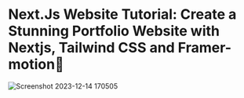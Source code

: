  # Next.Js Website Tutorial: Create a Stunning Portfolio Website with Nextjs, Tailwind CSS and Framer-motion🌟
      
![Screenshot 2023-12-14 170505](https://github.com/TruongTanNghia/Build-My-Profile-NextJs/assets/92427686/7391213c-44e1-406a-bf6e-50683c0b12e1) 
  

